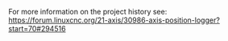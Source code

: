 For more information on the project history see:
https://forum.linuxcnc.org/21-axis/30986-axis-position-logger?start=70#294516
